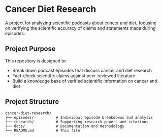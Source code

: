 # Cancer Diet Research

A project for analyzing scientific podcasts about cancer and diet, focusing on verifying the scientific accuracy of claims and statements made during episodes.

## Project Purpose

This repository is designed to:
- Break down podcast episodes that discuss cancer and diet research
- Fact-check scientific claims against peer-reviewed literature
- Build a knowledge base of verified scientific information on cancer and diet

## Project Structure

```
cancer-diet-research/
├── episodes/          # Individual episode breakdowns and analysis
├── research/          # Supporting research papers and citations
├── docs/              # Documentation and methodology
└── README.md          # This file
```

